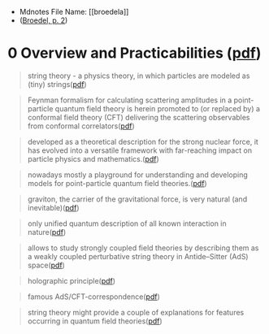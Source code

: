* Mdnotes File Name: [[broedela]]
* ([Broedel, p. 2](zotero://select/library/items/8CFKRHKS))

# 0 Overview and Practicabilities ([pdf](zotero://open-pdf/library/items/E2TKJSGY?page=1&annotation=TXZHP8XS))

>string theory - a physics theory, in which particles are modeled as (tiny) strings([pdf](zotero://open-pdf/library/items/E2TKJSGY?page=1&annotation=9F38YIFL))

>Feynman formalism for calculating scattering amplitudes in a point-particle quantum field theory is herein promoted to (or replaced by) a conformal field theory (CFT) delivering the scattering observables from conformal correlators([pdf](zotero://open-pdf/library/items/E2TKJSGY?page=1&annotation=MMISDW9V))

>developed as a theoretical description for the strong nuclear force, it has evolved into a versatile framework with far-reaching impact on particle physics and mathematics.([pdf](zotero://open-pdf/library/items/E2TKJSGY?page=1&annotation=MP6CTXLY))

>nowadays mostly a playground for understanding and developing models for point-particle quantum field theories.([pdf](zotero://open-pdf/library/items/E2TKJSGY?page=1&annotation=NZH2Y9PF))

>graviton, the carrier of the gravitational force, is very natural (and inevitable)([pdf](zotero://open-pdf/library/items/E2TKJSGY?page=1&annotation=UNF3R63Q))

>only unified quantum description of all known interaction in nature([pdf](zotero://open-pdf/library/items/E2TKJSGY?page=1&annotation=LVGSZ9T8))

>allows to study strongly coupled field theories by describing them as a weakly coupled perturbative string theory in Antide–Sitter (AdS) space([pdf](zotero://open-pdf/library/items/E2TKJSGY?page=1&annotation=EK2J77UH))

>holographic principle([pdf](zotero://open-pdf/library/items/E2TKJSGY?page=1&annotation=X5USU62T))

>famous AdS/CFT-correspondence([pdf](zotero://open-pdf/library/items/E2TKJSGY?page=1&annotation=YN8S4NJM))

>string theory might provide a couple of explanations for features occurring in quantum field theories([pdf](zotero://open-pdf/library/items/E2TKJSGY?page=1&annotation=DTUYAEAU))
